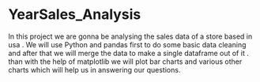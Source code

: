 # YearSales_Analysis
In this project we are gonna be analysing the sales data of a store based in usa .
We will use Python and pandas first to do some basic data cleaning and after that we will merge the data to make a single dataframe out of it .
than with the help of matplotlib we will plot bar charts and various other charts which will help us in answering our questions.
